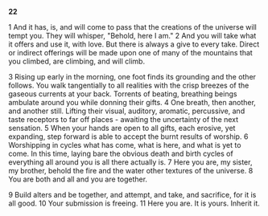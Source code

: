 **22**
  
1 And it has, is, and will come to pass that the creations of the universe will tempt you. They will whisper, "Behold, here I am." 2 And you will take what it offers and use it, with love. But there is always a give to every take. Direct or indirect offerings will be made upon one of many of the mountains that you climbed, are climbing, and will climb.  

3 Rising up early in the morning, one foot finds its grounding and the other follows. You walk tangentially to all realities with the crisp breezes of the gaseous currents at your back. Torrents of beating, breathing beings ambulate around you while donning their gifts. 4 One breath, then another, and another still. Lifting their visual, auditory, aromatic, percussive, and taste receptors to far off places - awaiting the uncertainty of the next sensation. 5 When your hands are open to all gifts, each erosive, yet expanding, step forward is able to accept the burnt results of worship. 6 Worshipping in cycles what has come, what is here, and what is yet to come. In this time, laying bare the obvious death and birth cycles of everything all around you is all there actually is. 7 Here you are, my sister, my brother, behold the fire and the water other textures of the universe. 8 You are both and all and you are together.  

9 Build alters and be together, and attempt, and take, and sacrifice, for it is all good. 10 Your submission is freeing. 11 Here you are. It is yours. Inherit it. 
